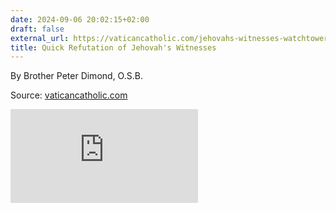 ```yaml
---
date: 2024-09-06 20:02:15+02:00
draft: false
external_url: https://vaticancatholic.com/jehovahs-witnesses-watchtower-society/
title: Quick Refutation of Jehovah's Witnesses
---
```





By Brother Peter Dimond, O.S.B.

Source: [vaticancatholic.com](https://vaticancatholic.com/jehovahs-witnesses-watchtower-society/)

<iframe src="https://www.youtube.com/embed/LcWddOi2NVo?rel=0" frameborder="0" allow="accelerometer; autoplay; clipboard-write; encrypted-media; gyroscope; picture-in-picture" allowfullscreen></iframe>
